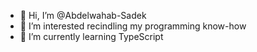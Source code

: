 - 👋 Hi, I’m @Abdelwahab-Sadek
- 👀 I’m interested recindling my programming know-how
- 🌱 I’m currently learning TypeScript

<!---
Abdelwahab-Sadek/Abdelwahab-Sadek is a ✨ special ✨ repository because its `README.md` (this file) appears on your GitHub profile.
You can click the Preview link to take a look at your changes.
--->
